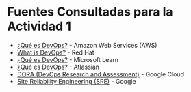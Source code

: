 # Fuentes Consultadas para la Actividad 1

- [¿Qué es DevOps?](https://aws.amazon.com/es/devops/what-is-devops/) - Amazon Web Services (AWS)
- [What is DevOps?](https://www.redhat.com/en/topics/devops) - Red Hat
- [¿Qué es DevOps?](https://learn.microsoft.com/es-es/devops/what-is-devops) - Microsoft Learn
- [¿Qué es DevOps?](https://www.atlassian.com/es/devops/what-is-devops) - Atlassian
- [DORA (DevOps Research and Assessment)](https://cloud.google.com/devops/research) - Google Cloud
- [Site Reliability Engineering (SRE)](https://sre.google/books/) - Google
